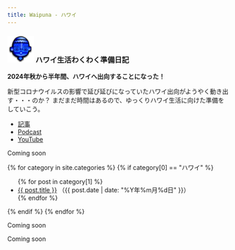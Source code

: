 ```yaml
---
title: Waipuna - ハワイ
---
```

### <img src="assets/images/face.png" height="60"> ハワイ生活わくわく準備日記

**2024年秋から半年間、ハワイへ出向することになった！**

新型コロナウイルスの影響で延び延びになっていたハワイ出向がようやく動き出す・・・のか？
まだまだ時間はあるので、ゆっくりハワイ生活に向けた準備をしていこう。

<ul class="nav nav-tabs mb-2">
  <li class="nav-item">
    <a class="nav-link link-dark active" data-bs-toggle="tab" href="#post" aria-controls="post" aria-selected="true">記事</a>
  </li>
  <li class="nav-item">
    <a class="nav-link link-dark" data-bs-toggle="tab" href="#podcast" aria-controls="podcast" aria-selected="false">Podcast</a>
  </li>
  <li class="nav-item">
    <a class="nav-link link-dark" data-bs-toggle="tab" href="#youtube" aria-controls="youtube" aria-selected="false">YouTube</a>
  </li>
</ul>
<div class="tab-content">
  <div class="tab-pane fade show active" id="post">
    <p class="ms-3">Coming soon</p>
    {% for category in site.categories %}
      {% if category[0] == "ハワイ" %}
        <ul class="list-unstyled ms-3">
          {% for post in category[1] %}
            <li>
              <a href="{{ post.url }}">{{ post.title }}</a>
              （{{ post.date | date: "%Y年%m月%d日" }}）
            </li>
          {% endfor %}
        </ul>
      {% endif %}
    {% endfor %}
  </div>
  <div class="tab-pane fade" id="podcast">
    <p class="ms-3">Coming soon</p>
  </div>
  <div class="tab-pane fade" id="youtube">
    <p class="ms-3">Coming soon</p>
  </div>
</div>
